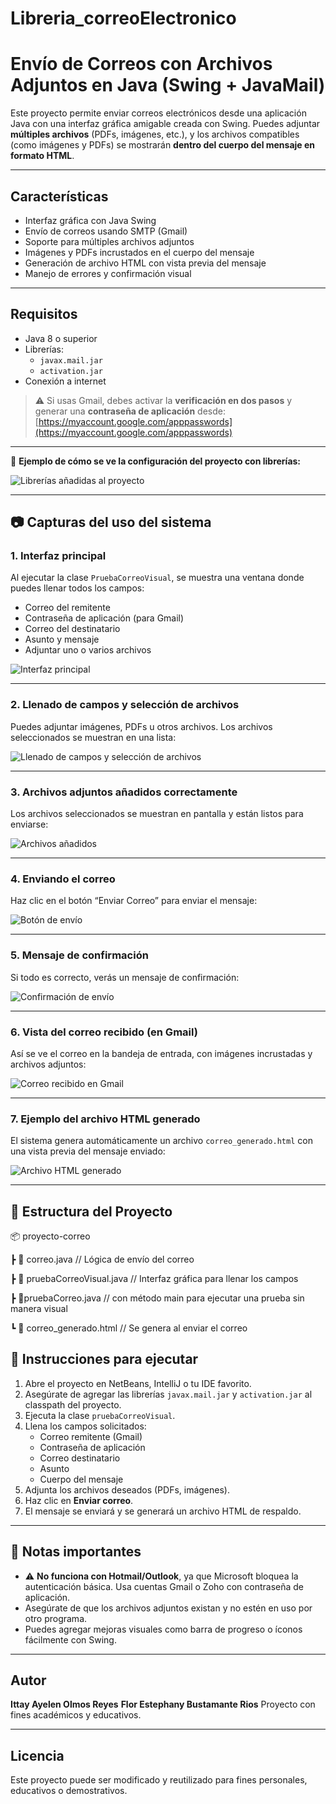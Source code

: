 # Libreria_correoElectronico

# Envío de Correos con Archivos Adjuntos en Java (Swing + JavaMail)

Este proyecto permite enviar correos electrónicos desde una aplicación Java con una interfaz gráfica amigable creada con Swing. Puedes adjuntar **múltiples archivos** (PDFs, imágenes, etc.), y los archivos compatibles (como imágenes y PDFs) se mostrarán **dentro del cuerpo del mensaje en formato HTML**.

---

## Características

- Interfaz gráfica con Java Swing
- Envío de correos usando SMTP (Gmail)
- Soporte para múltiples archivos adjuntos
- Imágenes y PDFs incrustados en el cuerpo del mensaje
- Generación de archivo HTML con vista previa del mensaje
- Manejo de errores y confirmación visual

---

## Requisitos

- Java 8 o superior
- Librerías:
  - `javax.mail.jar`
  - `activation.jar`
- Conexión a internet

> ⚠️ Si usas Gmail, debes activar la **verificación en dos pasos** y generar una **contraseña de aplicación** desde:
> [https://myaccount.google.com/apppasswords](https://myaccount.google.com/apppasswords)

---
🔽 **Ejemplo de cómo se ve la configuración del proyecto con librerías:**

![Librerías añadidas al proyecto](https://ibb.co/8gd1sq0C)

---

## 📷 Capturas del uso del sistema

### 1. Interfaz principal

Al ejecutar la clase `PruebaCorreoVisual`, se muestra una ventana donde puedes llenar todos los campos:

- Correo del remitente
- Contraseña de aplicación (para Gmail)
- Correo del destinatario
- Asunto y mensaje
- Adjuntar uno o varios archivos

![Interfaz principal](https://ibb.co/MY6N5Bt)

---

### 2. Llenado de campos y selección de archivos

Puedes adjuntar imágenes, PDFs u otros archivos. Los archivos seleccionados se muestran en una lista:

![Llenado de campos y selección de archivos](https://ibb.co/rGX3fLHz)

---

### 3. Archivos adjuntos añadidos correctamente

Los archivos seleccionados se muestran en pantalla y están listos para enviarse:

![Archivos añadidos](https://ibb.co/39XR0gS9)

---

### 4. Enviando el correo

Haz clic en el botón “Enviar Correo” para enviar el mensaje:

![Botón de envío](https://ibb.co/mFFYR11g)

---

### 5. Mensaje de confirmación

Si todo es correcto, verás un mensaje de confirmación:

![Confirmación de envío](https://ibb.co/2YY9Pr3k)

---

### 6. Vista del correo recibido (en Gmail)

Así se ve el correo en la bandeja de entrada, con imágenes incrustadas y archivos adjuntos:

![Correo recibido en Gmail](https://ibb.co/PZ0J4Fmb)

---

### 7. Ejemplo del archivo HTML generado

El sistema genera automáticamente un archivo `correo_generado.html` con una vista previa del mensaje enviado:

![Archivo HTML generado](https://ibb.co/mrT1bSxz)

---

## 📁 Estructura del Proyecto

📦 proyecto-correo

┣ 📄 correo.java // Lógica de envío del correo

┣ 📄 pruebaCorreoVisual.java // Interfaz gráfica para llenar los campos

┣ 📄pruebaCorreo.java // con método main para ejecutar una prueba sin manera visual

┗ 📄 correo_generado.html // Se genera al enviar el correo


## 🚀 Instrucciones para ejecutar

1. Abre el proyecto en NetBeans, IntelliJ o tu IDE favorito.
2. Asegúrate de agregar las librerías `javax.mail.jar` y `activation.jar` al classpath del proyecto.
3. Ejecuta la clase `pruebaCorreoVisual`.
4. Llena los campos solicitados:
   - Correo remitente (Gmail)
   - Contraseña de aplicación
   - Correo destinatario
   - Asunto
   - Cuerpo del mensaje
5. Adjunta los archivos deseados (PDFs, imágenes).
6. Haz clic en **Enviar correo**.
7. El mensaje se enviará y se generará un archivo HTML de respaldo.

---

## 📌 Notas importantes

- ⚠️ **No funciona con Hotmail/Outlook**, ya que Microsoft bloquea la autenticación básica. Usa cuentas Gmail o Zoho con contraseña de aplicación.
- Asegúrate de que los archivos adjuntos existan y no estén en uso por otro programa.
- Puedes agregar mejoras visuales como barra de progreso o íconos fácilmente con Swing.

---

## Autor

**Ittay Ayelen Olmos Reyes**
**Flor Estephany Bustamante Rios**
Proyecto con fines académicos y educativos.

---

##  Licencia

Este proyecto puede ser modificado y reutilizado para fines personales, educativos o demostrativos.


